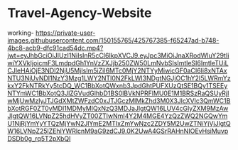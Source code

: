 # Travel-Agency-Website
working-
https://private-user-images.githubusercontent.com/150155765/425767385-f65247ad-b748-4bc8-acb9-dfc91cad54dc.mp4?jwt=eyJhbGciOiJIUzI1NiIsInR5cCI6IkpXVCJ9.eyJpc3MiOiJnaXRodWIuY29tIiwiYXVkIjoicmF3LmdpdGh1YnVzZXJjb250ZW50LmNvbSIsImtleSI6ImtleTUiLCJleHAiOjE3NDI2NjU5MjIsIm5iZiI6MTc0MjY2NTYyMiwicGF0aCI6Ii8xNTAxNTU3NjUvNDI1NzY3Mzg1LWY2NTI0N2FkLWI3NDgtNGJjOC1hY2I5LWRmYzkxY2FkNTRkYy5tcDQ_WC1BbXotQWxnb3JpdGhtPUFXUzQtSE1BQy1TSEEyNTYmWC1BbXotQ3JlZGVudGlhbD1BS0lBVkNPRFlMU0E1M1BRSzRaQSUyRjIwMjUwMzIyJTJGdXMtZWFzdC0xJTJGczMlMkZhd3M0X3JlcXVlc3QmWC1BbXotRGF0ZT0yMDI1MDMyMlQxNzQ3MDJaJlgtQW16LUV4cGlyZXM9MzAwJlgtQW16LVNpZ25hdHVyZT00ZTIwNmI4Y2M4MGE4YzQzZWQ2NGQwYmU1NjRjYmYyYTQzMjYwN2JlYmE2MTIxZmYwNzc2ZDY5M2UwZTNiYjVjJlgtQW16LVNpZ25lZEhlYWRlcnM9aG9zdCJ9.0K2UwA4GSrRAHnNIOEvHsiMuvpDSDb0g_rq5T2pXbQI
